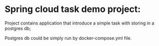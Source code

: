 # Spring cloud task demo project:
Project contains application that introduce a simple task with storing in a postgres db;

Postgres db could be simply run by docker-compose.yml file.   